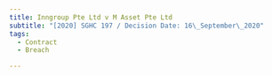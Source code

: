 ```yaml
---
title: Inngroup Pte Ltd v M Asset Pte Ltd
subtitle: "[2020] SGHC 197 / Decision Date: 16\_September\_2020"
tags:
  - Contract
  - Breach

---
```


